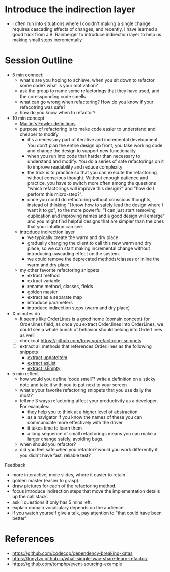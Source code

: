 # Introduce the indirection layer
- I often run into situations where I couldn't making a single change requires cascading effects of changes, and recently, I have learned a good trick from J.B. Rainberger to introduce indirection layer to help us making small steps incrementally
# Session Outline
- 5 min connect: 
  - what's are you hoping to achieve, when you sit down to refactor some code? what is your motivation?
  - ask the group to name some refactorings that they have used, and the coressponding code smells
  - what can go wrong when refactoring? How do you know if your refacotring was safe?
  - how do you know when to refactor?
- 10 min concept
  - [Martin's Fowler definitions](https://martinfowler.com/bliki/DefinitionOfRefactoring.html)
  - purpose of refactoring is to make code easier to understand and cheaper to modify
    - it's a necessary part of iterative and incremental development. You don't plan the entire design up front, you take working code and change the design to support new functionality
    - when you run into code that harder than necessary to understand and modify. You do a series of safe refactorings on it to improve readability and reduce complexity
    - the trick is to practice so that you can execute the refactoring without conscious thought. Without enough patience and practice, you have to switch more often among the questions "which refactorings will improve this design?" and "how do I perform this micro-step?".
    - once you could do refactoring without conscious thoughts, instead of thinking "I know how to safely lead the design where I want it to go", to the more powerful "I can just start removing duplication and improving names and a good design will emerge" and you might find helpful designs that are simpler than the ones that your intuition can see.
  - introduce indirection layer
    - we typically create the warm and dry place
    - gradually changing the client to call this new warm and dry place, so we can start making incremental change without introducing cascading effect on the system.
    - we could remove the deprecated methods/classes or inline the warm and dry place.
  - my other favorite refactoring snippets
    - extract method
    - extract variable
    - rename method, classes, fields
    - golden master
    - extract as a separate map
    - introduce parameters
    - introduce indirection steps (warm and dry place) 
- X minutes do
  - It seems like OrderLines is a good home (domain concept) for Order.lines field, as once you extract Order.lines into OrderLines, we could see a whole bunch of behavior should belong into OrderLines as well
  - [ ] checkout https://github.com/tonytvo/refactoring-snippets
  - [ ] extract all methods that references Order.lines as the following snippets
    - [extract updateItem](./snippets/lines-update-item.gif)
    - [extract asList](./snippets/extract-aslist-lines.gif)
    - [extract isEmpty](./snippets/extract-is-empty.gif)
- 5 min reflect
  - how would you define 'code smell'? write a definition on a sticky note and take it with you to put next to your screen
  - what's your favorite refactoring snippets that you use daily the most?
  - tell me 3 ways refactoring affect your productivity as a developer. For examples:
    - they help you to think at a higher level of abstraction
    - as a navigator if you know the names of these you can communicate more effectively with the driver
    - it takes time to learn them
    - a long sequence of small refactorings means you can make a larger change safely, avoiding bugs.
  - when should you refactor?
  - did you feel safe when you refactor? would you work differently if you didn't have fast, reliable test?

Feedback
- more interactive, more slides, where it easier to retain
- golden master (easier to grasp)
- draw pictures for each of the refactoring method.
- focus introduce indirection steps that move the implementation details up the call stack.
- ask 1 questions if only has 5 mins left.
- explain domain vocabulary depends on the audience.
- if you watch yourself give a talk, pay attention to "that could have been better"
# References
- https://github.com/codecop/dependency-breaking-katas
- https://tonytvo.github.io/what-simple-way-share-learn-refactor/
- https://github.com/tomphp/event-sourcing-example
